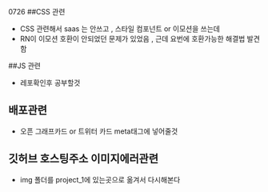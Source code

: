 0726
##CSS 관련
- CSS 관련해서 saas 는 안쓰고 , 스타일 컴포넌트 or 이모션을 쓰는데
- RN이 이모션 호환이 안되었던 문제가 있었음 , 근데 요번에 호환가능한 해결법 발견함

##JS 관련
- 레포확인후 공부할것

## 배포관련
- 오픈 그래프카드 or 트위터 카드 meta태그에 넣어줄것

## 깃허브 호스팅주소 이미지에러관련
- img 폴더를 project_1에 있는곳으로 옮겨서 다시해본다


